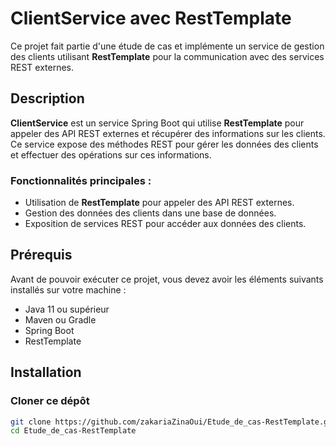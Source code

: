 # ClientService avec RestTemplate

Ce projet fait partie d'une étude de cas et implémente un service de gestion des clients utilisant **RestTemplate** pour la communication avec des services REST externes.

## Description

**ClientService** est un service Spring Boot qui utilise **RestTemplate** pour appeler des API REST externes et récupérer des informations sur les clients. Ce service expose des méthodes REST pour gérer les données des clients et effectuer des opérations sur ces informations.

### Fonctionnalités principales :

- Utilisation de **RestTemplate** pour appeler des API REST externes.
- Gestion des données des clients dans une base de données.
- Exposition de services REST pour accéder aux données des clients.
  
## Prérequis

Avant de pouvoir exécuter ce projet, vous devez avoir les éléments suivants installés sur votre machine :

- Java 11 ou supérieur
- Maven ou Gradle
- Spring Boot
- RestTemplate

## Installation

### Cloner ce dépôt

```bash
git clone https://github.com/zakariaZinaOui/Etude_de_cas-RestTemplate.git
cd Etude_de_cas-RestTemplate
